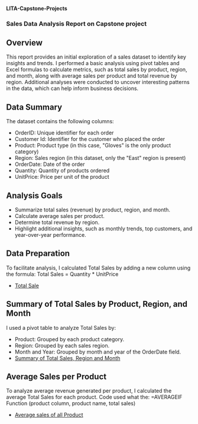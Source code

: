 #### LITA-Capstone-Projects
### Sales Data Analysis Report on Capstone project
## Overview
This report provides an initial exploration of a sales dataset to identify key insights and trends. 
I performed a basic analysis using pivot tables and Excel formulas to calculate metrics, 
such as total sales by product, region, and month, along with average sales per product and total revenue by region. 
Additional analyses were conducted to uncover interesting patterns in the data, which can help inform business decisions.

## Data Summary
The dataset contains the following columns:
- OrderID: Unique identifier for each order
- Customer Id: Identifier for the customer who placed the order
- Product: Product type (in this case, "Gloves" is the only product category)
- Region: Sales region (in this dataset, only the "East" region is present)
- OrderDate: Date of the order
- Quantity: Quantity of products ordered
- UnitPrice: Price per unit of the product

## Analysis Goals
- Summarize total sales (revenue) by product, region, and month.
- Calculate average sales per product.
- Determine total revenue by region.
- Highlight additional insights, such as monthly trends, top customers, and year-over-year performance.

## Data Preparation
To facilitate analysis, I calculated Total Sales by adding a new column using the formula:
Total Sales = Quantity * UnitPrice
- [Total Sale](https://github.com/user-attachments/assets/37178c9a-82bb-42ac-8d31-d6769a501c03)

## Summary of Total Sales by Product, Region, and Month
I used a pivot table to analyze Total Sales by:
- Product: Grouped by each product category.
- Region: Grouped by each sales region.
- Month and Year: Grouped by month and year of the OrderDate field.
- [Summary of Total Sales, Region and Month](https://github.com/user-attachments/assets/d25a6e14-b853-44b3-8db0-92241fea2a3b)

## Average Sales per Product
To analyze average revenue generated per product, I calculated the average Total Sales for each product.
Code used what the:
=AVERAGEIF Function (product column, product name, total sales)
- [Average sales of all Product ](https://github.com/user-attachments/assets/f7002a78-9831-4a18-b9cb-cd6df708c7f5)









